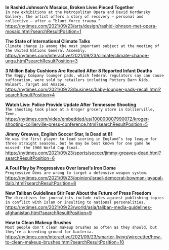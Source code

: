 **In Rashid Johnson’s Mosaics, Broken Lives Pieced Together**\
`In new exhibitions at the Metropolitan Opera and David Kordansky Gallery, the artist offers a story of recovery — personal and collective — after a “blunt force trauma.”`\
https://nytimes.com/2021/09/23/arts/design/rashid-johnson-met-opera-mosaic.html?searchResultPosition=1

**The State of International Climate Talks**\
`Climate change is among the most important subject at the meeting of the United Nations General Assembly.`\
https://nytimes.com/interactive/2021/09/23/climate/climate-change-unga.html?searchResultPosition=3

**3 Million Baby Cushions Are Recalled After 8 Reported Infant Deaths**\
`The Boppy Company lounger pads, which federal regulators say can cause suffocation, were sold by retailers including Pottery Barn Kids, Walmart, Target and Amazon.`\
https://nytimes.com/2021/09/23/business/baby-lounger-pads-recall.html?searchResultPosition=4

**Watch Live: Police Provide Update After Tennessee Shooting**\
`The shooting took place at a Kroger grocery store in Collierville, Tenn.`\
https://nytimes.com/video/embedded/us/100000007990072/kroger-shooting-collierville-press-conference.html?searchResultPosition=5

**Jimmy Greaves, English Soccer Star, Is Dead at 81**\
`He was the first player to lead scoring in England’s top league for three straight seasons, but he may be best known for one game he missed: the 1966 World Cup final.`\
https://nytimes.com/2021/09/23/sports/soccer/jimmy-greaves-dead.html?searchResultPosition=6

**A Foul Play by Progressives Over Israel’s Iron Dome**\
`Progressive Dems are wrong to target a defensive weapon system. `\
https://nytimes.com/2021/09/23/opinion/israel-democrat-bowman-jayapal-tlaib.html?searchResultPosition=8

**New Taliban Guidelines Stir Fear About the Future of Press Freedom**\
`The directives for journalists include rules against publishing topics in conflict with Islam or insulting to national personalities.`\
https://nytimes.com/2021/09/23/world/asia/taliban-media-guidelines-afghanistan.html?searchResultPosition=9

**How to Clean Makeup Brushes**\
`Most people don't clean makeup brushes as often as they should, but they're a breeding ground for bacteria.`\
https://nytimes.com/interactive/2021/09/23/smarter-living/wirecutter/how-to-clean-makeup-brushes.html?searchResultPosition=10

